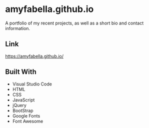 # amyfabella.github.io
A portfolio of my recent projects, as well as a short bio and contact information.
## Link
https://amyfabella.github.io/
## Built With
* Visual Studio Code
* HTML
* CSS
* JavaScript
* jQuery
* BootStrap
* Google Fonts
* Font Awesome
